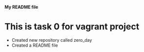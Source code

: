 **My README file**
# This is task 0 for vagrant project
* Created new repository called zero_day
* Created a README file
